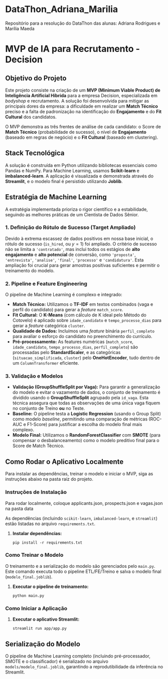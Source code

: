 # DataThon_Adriana_Marilia
Repositório para a resolução do DataThon das alunas: Adriana Rodrigues e  Marília Maeda 

# MVP de IA para Recrutamento - Decision

## Objetivo do Projeto

Este projeto consiste na criação de um **MVP (Minimum Viable Product) de Inteligência Artificial Híbrida** para a empresa Decision, especializada em *bodyshop* e recrutamento. A solução foi desenvolvida para mitigar as principais dores da empresa: a dificuldade em realizar um **Match Técnico** preciso e a falta de padronização na identificação do **Engajamento** e do **Fit Cultural** dos candidatos.

O MVP demonstra as três frentes de análise de cada candidato: o Score de **Match Técnico** (probabilidade de sucesso), o nível de **Engajamento** (baseado em regras de negócio) e o **Fit Cultural** (baseado em clustering).

## Stack Tecnológica

A solução é construída em Python utilizando bibliotecas essenciais como Pandas e NumPy. Para Machine Learning, usamos **Scikit-learn** e **imbalanced-learn**. A aplicação é visualizada e demonstrada através do **Streamlit**, e o modelo final é persistido utilizando **Joblib**.

## Estratégia de Machine Learning

A estratégia implementada prioriza o rigor científico e a estabilidade, seguindo as melhores práticas de um Cientista de Dados Sênior.

### 1\. Definição do Rótulo de Sucesso (Target Ampliado)

Devido à extrema escassez de dados positivos em nossa base inicial, o rótulo de sucesso (`is_hired`, ou $y=1$) foi ampliado. O critério de sucesso não se limita a `'contratado'`, mas inclui todos os estágios de **alto engajamento** e **alto potencial** de conversão, como `'proposta'`, `'entrevista'`, `'analise'`, `'final'`, `'processo'` e `'candidatura'`. Esta ampliação foi crucial para gerar amostras positivas suficientes e permitir o treinamento do modelo.

### 2\. Pipeline e Feature Engineering

O pipeline de Machine Learning é complexo e integrado:

  * **Match Técnico:** Utilizamos o **TF-IDF** em textos combinados (vaga e perfil do candidato) para gerar a *feature* `match_score`.
  * **Fit Cultural:** O **K-Means** (com cálculo de K ideal pelo Método do Cotovelo) é aplicado sobre `idade_candidato` e `tempo_processo_dias` para gerar a *feature* categórica `cluster`.
  * **Qualidade de Dados:** Incluímos uma *feature* binária `perfil_completo` para avaliar o esforço do candidato no preenchimento do currículo.
  * **Pré-processamento:** As features numéricas (`match_score`, `idade_candidato`, `tempo_processo_dias`, `perfil_completo`) são processadas pelo **StandardScaler**, e as categóricas (`situacao_simplificada`, `cluster`) pelo **OneHotEncoder**, tudo dentro de um `ColumnTransformer` eficiente.

### 3\. Validação e Modelos

  * **Validação (GroupShuffleSplit por Vaga):** Para garantir a generalização do modelo e evitar o vazamento de dados, o conjunto de treinamento é dividido usando o **GroupShuffleSplit** agrupado pela `id_vaga`. Esta técnica assegura que todas as observações de uma única vaga fiquem no conjunto de Treino **ou** no Teste.
  * **Baseline:** O pipeline testa a **Logistic Regression** (usando o Group Split) como modelo *baseline*, permitindo uma comparação de métricas (ROC-AUC e F1-Score) para justificar a escolha do modelo final mais complexo.
  * **Modelo Final:** Utilizamos o **RandomForestClassifier** com **SMOTE** (para compensar o desbalanceamento) como o modelo preditivo final para o Score de Match Técnico.

## Como Rodar o Aplicativo Localmente

Para instalar as dependências, treinar o modelo e iniciar o MVP, siga as instruções abaixo na pasta raiz do projeto.

### Instruções de Instalação

Para rodar localmente, coloque applicants.json, prospects.json e vagas.json na pasta data

As dependências (incluindo `scikit-learn`, `imbalanced-learn`, e `streamlit`) estão listadas no arquivo `requirements.txt`.

1.  **Instalar dependências:**
    ```
    pip install -r requirements.txt
    ```

### Como Treinar o Modelo

O treinamento e a serialização do modelo são gerenciados pelo `main.py`. Este comando executa todo o pipeline ETL/FE/Treino e salva o modelo final (`modelo_final.joblib`).

1.  **Executar o pipeline de treinamento:**
    ```
    python main.py
    ```

### Como Iniciar a Aplicação

1.  **Executar o aplicativo Streamlit:**
    ```
    streamlit run app/app.py
    ```

## Serialização do Modelo

O pipeline de Machine Learning completo (incluindo pré-processador, SMOTE e o classificador) é serializado no arquivo `models/modelo_final.joblib`, garantindo a reprodutibilidade da inferência no Streamlit.
